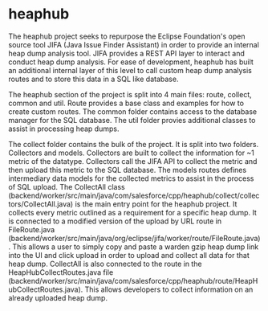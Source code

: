 # heaphub

The heaphub project seeks to repurpose the Eclipse Foundation's open source tool JIFA (Java Issue Finder Assistant) in order to provide an internal heap dump analysis tool. JIFA provides a REST API layer to interact and conduct heap dump analysis. For ease of development, heaphub has built an additional internal layer of this level to call custom heap dump analysis routes and to store this data in a SQL like database.

The heaphub section of the project is split into 4 main files: route, collect, common and util. Route provides a base class and examples for how to create custom routes. The common folder contains access to the database manager for the SQL database. The util folder provies additional classes to assist in processing heap dumps.

The collect folder contains the bulk of the project. It is split into two folders. Collectors and models. Collectors are built to collect the information for ~1 metric of the datatype. Collectors call the JIFA API to collect the metric and then upload this metric to the SQL database. The models routes defines intermediary data models for the collected metrics to assist in the process of SQL upload. The CollectAll class (backend/worker/src/main/java/com/salesforce/cpp/heaphub/collect/collectors/CollectAll.java) is the main entry point for the heaphub project. It collects every metric outlined as a requirement for a specific heap dump. It is connected to a modified version of the upload by URL route in FileRoute.java (backend/worker/src/main/java/org/eclipse/jifa/worker/route/FileRoute.java). This allows a user to simply copy and paste a warden gzip heap dump link into the UI and click upload in order to upload and collect all data for that heap dump. CollectAll is also connected to the route in the HeapHubCollectRoutes.java file (backend/worker/src/main/java/com/salesforce/cpp/heaphub/route/HeapHubCollectRoutes.java). This allows developers to collect information on an already uploaded heap dump.